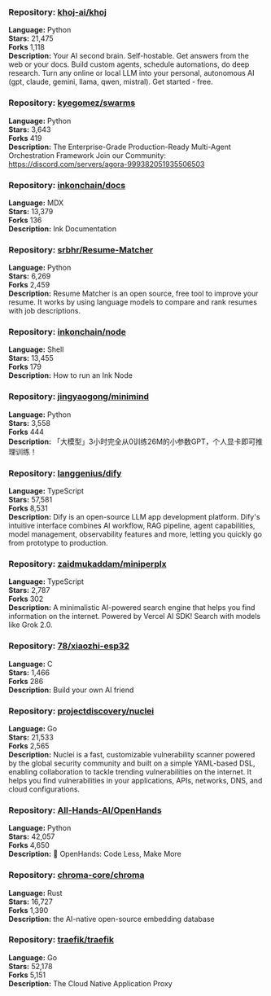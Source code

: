 ### **Repository:** [khoj-ai/khoj](https://github.com/khoj-ai/khoj)  

**Language:** Python  
**Stars:** 21,475  
**Forks** 1,118  
**Description:** Your AI second brain. Self-hostable. Get answers from the web or your docs. Build custom agents, schedule automations, do deep research. Turn any online or local LLM into your personal, autonomous AI (gpt, claude, gemini, llama, qwen, mistral). Get started - free.  

### **Repository:** [kyegomez/swarms](https://github.com/kyegomez/swarms)  

**Language:** Python  
**Stars:** 3,643  
**Forks** 419  
**Description:** The Enterprise-Grade Production-Ready Multi-Agent Orchestration Framework Join our Community: https://discord.com/servers/agora-999382051935506503  

### **Repository:** [inkonchain/docs](https://github.com/inkonchain/docs)  

**Language:** MDX  
**Stars:** 13,379  
**Forks** 136  
**Description:** Ink Documentation  

### **Repository:** [srbhr/Resume-Matcher](https://github.com/srbhr/Resume-Matcher)  

**Language:** Python  
**Stars:** 6,269  
**Forks** 2,459  
**Description:** Resume Matcher is an open source, free tool to improve your resume. It works by using language models to compare and rank resumes with job descriptions.  

### **Repository:** [inkonchain/node](https://github.com/inkonchain/node)  

**Language:** Shell  
**Stars:** 13,455  
**Forks** 179  
**Description:** How to run an Ink Node  

### **Repository:** [jingyaogong/minimind](https://github.com/jingyaogong/minimind)  

**Language:** Python  
**Stars:** 3,558  
**Forks** 444  
**Description:** 「大模型」3小时完全从0训练26M的小参数GPT，个人显卡即可推理训练！  

### **Repository:** [langgenius/dify](https://github.com/langgenius/dify)  

**Language:** TypeScript  
**Stars:** 57,581  
**Forks** 8,531  
**Description:** Dify is an open-source LLM app development platform. Dify's intuitive interface combines AI workflow, RAG pipeline, agent capabilities, model management, observability features and more, letting you quickly go from prototype to production.  

### **Repository:** [zaidmukaddam/miniperplx](https://github.com/zaidmukaddam/miniperplx)  

**Language:** TypeScript  
**Stars:** 2,787  
**Forks** 302  
**Description:** A minimalistic AI-powered search engine that helps you find information on the internet. Powered by Vercel AI SDK! Search with models like Grok 2.0.  

### **Repository:** [78/xiaozhi-esp32](https://github.com/78/xiaozhi-esp32)  

**Language:** C  
**Stars:** 1,466  
**Forks** 286  
**Description:** Build your own AI friend  

### **Repository:** [projectdiscovery/nuclei](https://github.com/projectdiscovery/nuclei)  

**Language:** Go  
**Stars:** 21,533  
**Forks** 2,565  
**Description:** Nuclei is a fast, customizable vulnerability scanner powered by the global security community and built on a simple YAML-based DSL, enabling collaboration to tackle trending vulnerabilities on the internet. It helps you find vulnerabilities in your applications, APIs, networks, DNS, and cloud configurations.  

### **Repository:** [All-Hands-AI/OpenHands](https://github.com/All-Hands-AI/OpenHands)  

**Language:** Python  
**Stars:** 42,057  
**Forks** 4,650  
**Description:** 🙌 OpenHands: Code Less, Make More  

### **Repository:** [chroma-core/chroma](https://github.com/chroma-core/chroma)  

**Language:** Rust  
**Stars:** 16,727  
**Forks** 1,390  
**Description:** the AI-native open-source embedding database  

### **Repository:** [traefik/traefik](https://github.com/traefik/traefik)  

**Language:** Go  
**Stars:** 52,178  
**Forks** 5,151  
**Description:** The Cloud Native Application Proxy  

